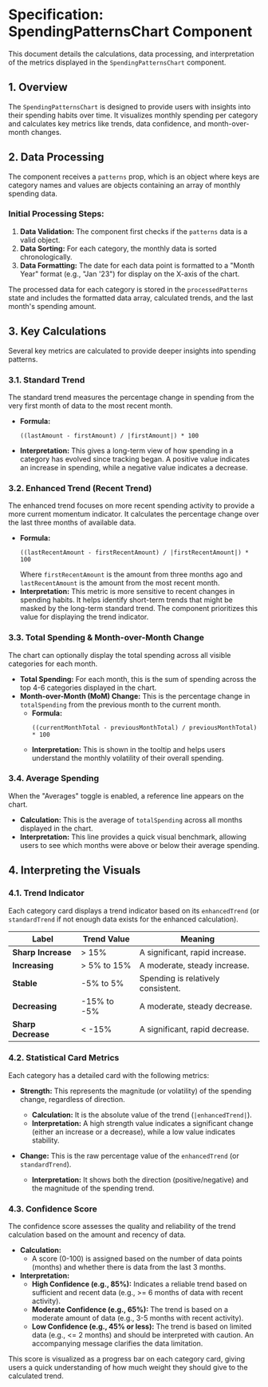 # Specification: SpendingPatternsChart Component

This document details the calculations, data processing, and interpretation of the metrics displayed in the `SpendingPatternsChart` component.

## 1. Overview

The `SpendingPatternsChart` is designed to provide users with insights into their spending habits over time. It visualizes monthly spending per category and calculates key metrics like trends, data confidence, and month-over-month changes.

## 2. Data Processing

The component receives a `patterns` prop, which is an object where keys are category names and values are objects containing an array of monthly spending data.

### Initial Processing Steps:

1.  **Data Validation:** The component first checks if the `patterns` data is a valid object.
2.  **Data Sorting:** For each category, the monthly data is sorted chronologically.
3.  **Data Formatting:** The date for each data point is formatted to a "Month Year" format (e.g., "Jan '23") for display on the X-axis of the chart.

The processed data for each category is stored in the `processedPatterns` state and includes the formatted data array, calculated trends, and the last month's spending amount.

## 3. Key Calculations

Several key metrics are calculated to provide deeper insights into spending patterns.

### 3.1. Standard Trend

The standard trend measures the percentage change in spending from the very first month of data to the most recent month.

-   **Formula:**
    ```
    ((lastAmount - firstAmount) / |firstAmount|) * 100
    ```
-   **Interpretation:** This gives a long-term view of how spending in a category has evolved since tracking began. A positive value indicates an increase in spending, while a negative value indicates a decrease.

### 3.2. Enhanced Trend (Recent Trend)

The enhanced trend focuses on more recent spending activity to provide a more current momentum indicator. It calculates the percentage change over the last three months of available data.

-   **Formula:**
    ```
    ((lastRecentAmount - firstRecentAmount) / |firstRecentAmount|) * 100
    ```
    Where `firstRecentAmount` is the amount from three months ago and `lastRecentAmount` is the amount from the most recent month.
-   **Interpretation:** This metric is more sensitive to recent changes in spending habits. It helps identify short-term trends that might be masked by the long-term standard trend. The component prioritizes this value for displaying the trend indicator.

### 3.3. Total Spending & Month-over-Month Change

The chart can optionally display the total spending across all visible categories for each month.

-   **Total Spending:** For each month, this is the sum of spending across the top 4-6 categories displayed in the chart.
-   **Month-over-Month (MoM) Change:** This is the percentage change in `totalSpending` from the previous month to the current month.
    -   **Formula:**
        ```
        ((currentMonthTotal - previousMonthTotal) / previousMonthTotal) * 100
        ```
    -   **Interpretation:** This is shown in the tooltip and helps users understand the monthly volatility of their overall spending.

### 3.4. Average Spending

When the "Averages" toggle is enabled, a reference line appears on the chart.

-   **Calculation:** This is the average of `totalSpending` across all months displayed in the chart.
-   **Interpretation:** This line provides a quick visual benchmark, allowing users to see which months were above or below their average spending.

## 4. Interpreting the Visuals

### 4.1. Trend Indicator

Each category card displays a trend indicator based on its `enhancedTrend` (or `standardTrend` if not enough data exists for the enhanced calculation).

| Label            | Trend Value        | Meaning                               |
| ---------------- | ------------------ | ------------------------------------- |
| **Sharp Increase** | > 15%              | A significant, rapid increase.        |
| **Increasing**     | > 5% to 15%        | A moderate, steady increase.          |
| **Stable**         | -5% to 5%          | Spending is relatively consistent.    |
| **Decreasing**     | -15% to -5%        | A moderate, steady decrease.          |
| **Sharp Decrease** | < -15%             | A significant, rapid decrease.        |

### 4.2. Statistical Card Metrics

Each category has a detailed card with the following metrics:

-   **Strength:** This represents the magnitude (or volatility) of the spending change, regardless of direction.
    -   **Calculation:** It is the absolute value of the trend (`|enhancedTrend|`).
    -   **Interpretation:** A high strength value indicates a significant change (either an increase or a decrease), while a low value indicates stability.

-   **Change:** This is the raw percentage value of the `enhancedTrend` (or `standardTrend`).
    -   **Interpretation:** It shows both the direction (positive/negative) and the magnitude of the spending trend.

### 4.3. Confidence Score

The confidence score assesses the quality and reliability of the trend calculation based on the amount and recency of data.

-   **Calculation:**
    -   A score (0-100) is assigned based on the number of data points (months) and whether there is data from the last 3 months.
-   **Interpretation:**
    -   **High Confidence (e.g., 85%):** Indicates a reliable trend based on sufficient and recent data (e.g., >= 6 months of data with recent activity).
    -   **Moderate Confidence (e.g., 65%):** The trend is based on a moderate amount of data (e.g., 3-5 months with recent activity).
    -   **Low Confidence (e.g., 45% or less):** The trend is based on limited data (e.g., <= 2 months) and should be interpreted with caution. An accompanying message clarifies the data limitation.

This score is visualized as a progress bar on each category card, giving users a quick understanding of how much weight they should give to the calculated trend.
